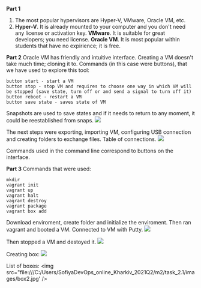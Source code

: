 **Part 1**
1. The most popular hypervisors are Hyper-V, VMware, Oracle VM, etc.
2. **Hyper-V**. It is already mounted to your computer and you don't need any license or activation key.
**VMware**. It is suitable for great developers; you need license.
**Oracle VM**. It is most popular within students that have no expirience; it is free.

**Part 2**
Oracle VM has friendly and intuitive interface. Creating a VM doesn't take much time; cloning it to.
Commands (in this case were buttons), that we have used to explore this tool:
```
button start - start a VM
button stop - stop VM and requires to choose one way in which VM will be stopped (save state, turn off or and send a signal to turn off it)
button reboot - restart a VM
button save state - saves state of VM
```
Snapshots are used to save states and if it needs to return to any moment, it could be reestablished from snaps.
<img
src="file:///C:/Users/SofiyaDevOps_online_Kharkiv_2021Q2/m2/task_2.1/images/snap.jpg" />

The next steps were exporting, importing VM, configuring USB connection and creating folders to exchange files.
Table of connections.
<img
src="file:///C:/Users/SofiyaDevOps_online_Kharkiv_2021Q2/m2/task_2.1/images/table.jpg" />

Сommands used in the command line correspond to buttons on the interface.

**Part 3**
Commands that were used:
```
mkdir 
vagrant init
vagrant up
vagrant halt
vagrant destroy
vagrant package
vagrant box add
```
Download enviroment, create folder and initialize the enviroment.
Then ran vagrant and booted a VM.
Connected to VM with Putty.
<img
src="file:///C:/Users/SofiyaDevOps_online_Kharkiv_2021Q2/m2/task_2.1/images/date.jpg" />

Then stopped a VM and destoyed it.
<img
src="file:///C:/Users/SofiyaDevOps_online_Kharkiv_2021Q2/m2/task_2.1/images/destroy.jpg" />

Creating box:
<img
src="file:///C:/Users/SofiyaDevOps_online_Kharkiv_2021Q2/m2/task_2.1/images/box.jpg" />

List of boxes:
<img
src="file:///C:/Users/SofiyaDevOps_online_Kharkiv_2021Q2/m2/task_2.1/images/box2.jpg' />